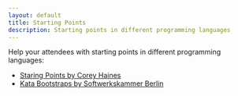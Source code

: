 ```yaml
---
layout: default
title: Starting Points
description: Starting points in different programming languages
---
```


Help your attendees with starting points in different programming languages:

* [Staring Points by Corey Haines](https://github.com/coreyhaines/coderetreat/tree/master/starting_points)
* [Kata Bootstraps by Softwerkskammer Berlin](https://github.com/swkBerlin/kata-bootstraps)
